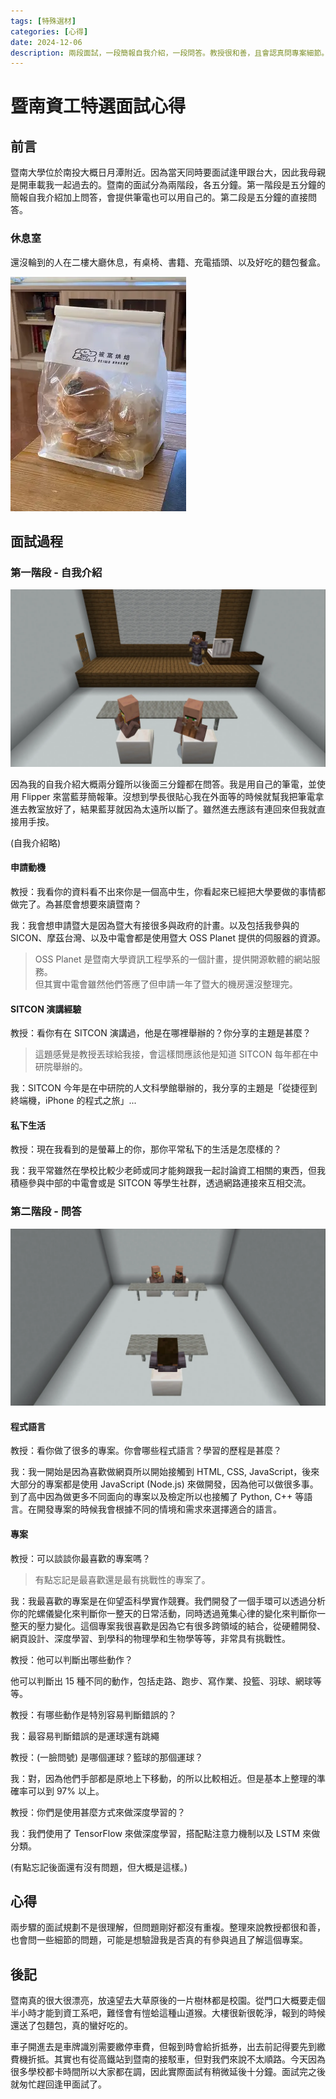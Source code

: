 ```yaml
---
tags: [特殊選材]
categories: [心得]
date: 2024-12-06
description: 兩段面試，一段簡報自我介紹，一段問答。教授很和善，且會認真問專案細節。
---
```


# 暨南資工特選面試心得

## 前言

暨南大學位於南投大概日月潭附近。因為當天同時要面試逢甲跟台大，因此我母親是開車載我一起過去的。暨南的面試分為兩階段，各五分鐘。第一階段是五分鐘的簡報自我介紹加上問答，會提供筆電也可以用自己的。第二段是五分鐘的直接問答。

### 休息室

還沒輪到的人在二樓大廳休息，有桌椅、書籍、充電插頭、以及好吃的麵包餐盒。

![alt text](bread.webp)

## 面試過程

### 第一階段 - 自我介紹

![暨南自我介紹面試座位示意圖](room.webp)

因為我的自我介紹大概兩分鐘所以後面三分鐘都在問答。我是用自己的筆電，並使用 Flipper 來當藍芽簡報筆。沒想到學長很貼心我在外面等的時候就幫我把筆電拿進去教室放好了，結果藍芽就因為太遠所以斷了。雖然進去應該有連回來但我就直接用手按。

(自我介紹略)

#### 申請動機

教授：我看你的資料看不出來你是一個高中生，你看起來已經把大學要做的事情都做完了。為甚麼會想要來讀暨南？

我：我會想申請暨大是因為暨大有接很多與政府的計畫。以及包括我參與的 SICON、摩茲台灣、以及中電會都是使用暨大 OSS Planet 提供的伺服器的資源。

> OSS Planet 是暨南大學資訊工程學系的一個計畫，提供開源軟體的網站服務。  
> 但其實中電會雖然他們答應了但申請一年了暨大的機房還沒整理完。

#### SITCON 演講經驗

教授：看你有在 SITCON 演講過，他是在哪裡舉辦的？你分享的主題是甚麼？

> 這題感覺是教授丟球給我接，會這樣問應該他是知道 SITCON 每年都在中研院舉辦的。

我：SITCON 今年是在中研院的人文科學館舉辦的，我分享的主題是「從捷徑到終端機，iPhone 的程式之旅」...

#### 私下生活

教授：現在我看到的是螢幕上的你，那你平常私下的生活是怎麼樣的？

我：我平常雖然在學校比較少老師或同才能夠跟我一起討論資工相關的東西，但我積極參與中部的中電會或是 SITCON 等學生社群，透過網路連接來互相交流。

### 第二階段 - 問答

![暨南面試座位示意圖](room2.webp)

#### 程式語言

教授：看你做了很多的專案。你會哪些程式語言？學習的歷程是甚麼？

我：我一開始是因為喜歡做網頁所以開始接觸到 HTML, CSS, JavaScript，後來大部分的專案都是使用 JavaScript (Node.js) 來做開發，因為他可以做很多事。到了高中因為做更多不同面向的專案以及檢定所以也接觸了 Python, C++ 等語言。在開發專案的時候我會根據不同的情境和需求來選擇適合的語言。

#### 專案

教授：可以談談你最喜歡的專案嗎？

> 有點忘記是最喜歡還是最有挑戰性的專案了。

我：我最喜歡的專案是在仰望盃科學實作競賽。我們開發了一個手環可以透過分析你的陀螺儀變化來判斷你一整天的日常活動，同時透過蒐集心律的變化來判斷你一整天的壓力變化。這個專案我很喜歡是因為它有很多跨領域的結合，從硬體開發、網頁設計、深度學習、到學科的物理學和生物學等等，非常具有挑戰性。

教授：他可以判斷出哪些動作？

他可以判斷出 15 種不同的動作，包括走路、跑步、寫作業、投籃、羽球、網球等等。

教授：有哪些動作是特別容易判斷錯誤的？

我：最容易判斷錯誤的是運球還有跳繩

教授：(一臉問號) 是哪個運球？籃球的那個運球？

我：對，因為他們手部都是原地上下移動，的所以比較相近。但是基本上整理的準確率可以到 97% 以上。

教授：你們是使用甚麼方式來做深度學習的？

我：我們使用了 TensorFlow 來做深度學習，搭配點注意力機制以及 LSTM 來做分類。

(有點忘記後面還有沒有問題，但大概是這樣。)

## 心得

兩步驟的面試規劃不是很理解，但問題剛好都沒有重複。整理來說教授都很和善，也會問一些細節的問題，可能是想驗證我是否真的有參與過且了解這個專案。

## 後記

暨南真的很大很漂亮，放遠望去大草原後的一片樹林都是校園。從門口大概要走個半小時才能到資工系吧，難怪會有愷蛤這種山道猴。大樓很新很乾淨，報到的時候還送了包麵包，真的蠻好吃的。

車子開進去是車牌識別需要繳停車費，但報到時會給折抵券，出去前記得要先到繳費機折抵。其實也有從高鐵站到暨南的接駁車，但對我們來說不太順路。今天因為很多學校都卡時間所以大家都在調，因此實際面試有稍微延後十分鐘。面試完之後就匆忙趕回逢甲面試了。
